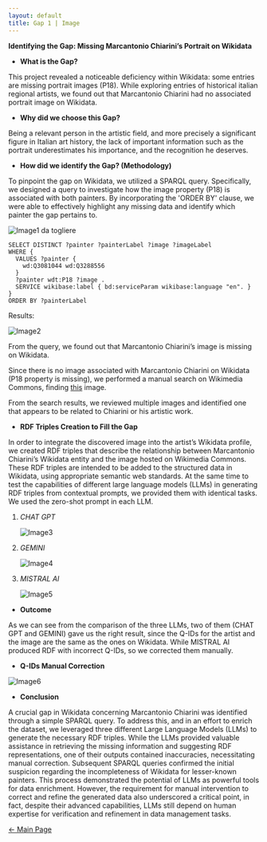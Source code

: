 ```yaml
---
layout: default
title: Gap 1 | Image
---
```


**Identifying the Gap: Missing Marcantonio Chiarini’s Portrait on Wikidata**

- **What is the Gap?**

This project revealed a noticeable deficiency within Wikidata: some entries are missing portrait images (P18). While exploring entries of historical italian regional artists, we found out that Marcantonio Chiarini had no associated portrait image on Wikidata.

- **Why did we choose this Gap?**

Being a relevant person in the artistic field, and more precisely a significant figure in Italian art history, the lack of important information such as the portrait underestimates his importance, and the recognition he deserves.

- **How did we identify the Gap? (Methodology)**

To pinpoint the gap on Wikidata, we utilized a SPARQL query. Specifically, we designed a query to investigate how the image property (P18) is associated with both painters. By incorporating the 'ORDER BY' clause, we were able to effectively highlight any missing data and identify which painter the gap pertains to.

![Image1](/abremipainters/assets/images/Immagine3.jpg) da togliere 

```sparql
SELECT DISTINCT ?painter ?painterLabel ?image ?imageLabel
WHERE {
  VALUES ?painter {
    wd:Q3081044 wd:Q3288556
  }
  ?painter wdt:P18 ?image .
  SERVICE wikibase:label { bd:serviceParam wikibase:language "en". }
}
ORDER BY ?painterLabel
```

Results: 

![Image2](/abremipainters/assets/images/Immagine4.jpg)

From the query, we found out that Marcantonio Chiarini’s image is missing on Wikidata.

Since there is no image associated with Marcantonio Chiarini on Wikidata (P18 property is missing), we performed a manual search on Wikimedia Commons, finding <a href="https://upload.wikimedia.org/wikipedia/commons/thumb/9/90/Ritratto_di_Marcantonio_Chiarini_%28bulino%29.jpg/640px-Ritratto_di_Marcantonio_Chiarini_%28bulino%29.jpg" target="_blank">this</a> image. 

From the search results, we reviewed multiple images and identified one that appears to be related to Chiarini or his artistic work.

- **RDF Triples Creation to Fill the Gap**

In order to integrate the discovered image into the artist’s Wikidata profile, we created RDF triples that describe the relationship between Marcantonio Chiarini’s Wikidata entity and the image hosted on Wikimedia Commons. These RDF triples are intended to be added to the structured data in Wikidata, using appropriate semantic web standards. At the same time to test the capabilities of different large language models (LLMs) in generating RDF triples from contextual prompts, we provided them with identical tasks. We used the zero-shot prompt in each LLM. 

1. *CHAT GPT*
   
   ![Image3](/abremipainters/assets/images/RDFTRIPLES1.png)
   
2. *GEMINI*
   
    ![Image4](/abremipainters/assets/images/RDFTRIPLES2.jpg)
   
3. *MISTRAL AI*
   
    ![Image5](/abremipainters/assets/images/RDFTRIPLES3.png)

- **Outcome**

As we can see from the comparison of the three LLMs, two of them (CHAT GPT and GEMINI)  gave us the right result, since the Q-IDs for the artist and the image are the same as the ones on Wikidata. While MISTRAL AI produced RDF with incorrect Q-IDs, so we corrected them manually.

- **Q-IDs Manual Correction**
  
 ![Image6](/abremipainters/assets/images/RDFTRIPLES4.png)

- **Conclusion**

A crucial gap in Wikidata concerning Marcantonio Chiarini was identified through a simple SPARQL query. To address this, and in an effort to enrich the dataset, we leveraged three different Large Language Models (LLMs) to generate the necessary RDF triples. While the LLMs provided valuable assistance in retrieving the missing information and suggesting RDF representations, one of their outputs contained inaccuracies, necessitating manual correction.
Subsequent SPARQL queries confirmed the initial suspicion regarding the incompleteness of Wikidata for lesser-known painters. This process demonstrated the potential of LLMs as powerful tools for data enrichment. However, the requirement for manual intervention to correct and refine the generated data also underscored a critical point, in fact, despite their advanced capabilities, LLMs still depend on human expertise for verification and refinement in data management tasks.

[← Main Page](./)





